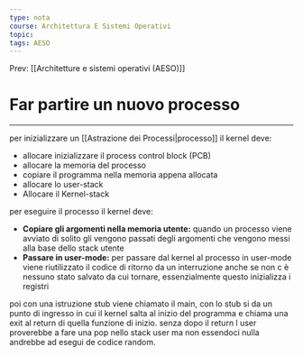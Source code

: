 ```yaml
---
type: nota
course: Architettura E Sistemi Operativi
topic: 
tags: AESO
---
```


Prev: [[Architetture e sistemi operativi (AESO)]]

# Far partire un nuovo processo
---


per inizializzare un [[Astrazione dei Processi|processo]] il kernel deve:

- allocare inizializzare il process control block (PCB)
- allocare la memoria del processo
- copiare il programma nella memoria appena allocata
- allocare lo user-stack
- Allocare il Kernel-stack

per eseguire il processo il kernel deve:

- **Copiare gli argomenti nella memoria utente:** quando un processo viene avviato di solito gli vengono passati degli  argomenti che vengono messi alla base dello stack utente
- **Passare  in user-mode:** per passare dal kernel al processo in user-mode viene riutilizzato il codice di ritorno da un interruzione anche se non c è nessuno stato salvato da cui tornare, essenzialmente questo inizializza i registri

poi con una istruzione stub viene chiamato il main, con lo stub si da un punto di ingresso in cui il kernel salta al inizio del programma e chiama una exit al return di quella funzione di inizio. senza dopo il return l user proverebbe a fare una pop nello stack user ma non essendoci nulla andrebbe ad esegui de codice random.
